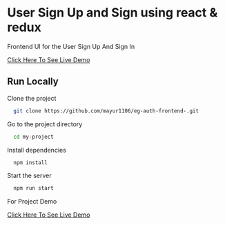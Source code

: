 
# User Sign Up and Sign using react & redux

Frontend UI for the User Sign Up And Sign In 

[Click Here To See Live Demo](http://eg-auth.tessai.tech/) 

## Run Locally

Clone the project

```bash
  git clone https://github.com/mayur1106/eg-auth-frontend-.git
```

Go to the project directory

```bash
  cd my-project
```

Install dependencies

```bash
  npm install
```

Start the server

```bash
  npm run start
```
For Project Demo 

[Click Here To See Live Demo](http://eg-auth.tessai.tech/) 






